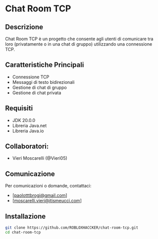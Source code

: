 # Chat Room TCP

## Descrizione
Chat Room TCP è un progetto che consente agli utenti di comunicare tra loro (privatamente o in una chat di gruppo) utilizzando una connessione TCP.

## Caratteristiche Principali
- Connessione TCP
- Messaggi di testo bidirezionali
- Gestione di chat di gruppo
- Gestione di chat privata

## Requisiti
- JDK 20.0.0
- Libreria Java.net
- Libreria Java.io

## Collaboratori:
- Vieri Moscarelli (@Vieri05)

## Comunicazione
Per comunicazioni o domande, contattaci: 
- [paolotttbrogi@gmail.com]
- [moscarelli.vieri@itismeucci.com]

## Installazione
```bash
git clone https://github.com/ROBLOXHACCKER/chat-room-tcp.git
cd chat-room-tcp
